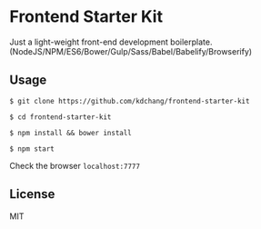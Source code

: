 # Frontend Starter Kit
Just a light-weight front-end development boilerplate. (NodeJS/NPM/ES6/Bower/Gulp/Sass/Babel/Babelify/Browserify) 

## Usage

```
$ git clone https://github.com/kdchang/frontend-starter-kit
```

```
$ cd frontend-starter-kit
```

```
$ npm install && bower install
```

```
$ npm start
```

Check the browser `localhost:7777`

## License
MIT


